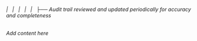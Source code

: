 ###### |   |   |   |   |   ├── Audit trail reviewed and updated periodically for accuracy and completeness

*Add content here*